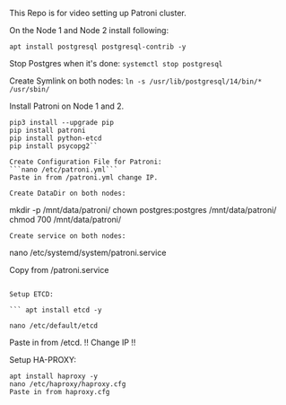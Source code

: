 This Repo is for video setting up Patroni cluster.

On the Node 1 and Node 2 install following:

``` apt install postgresql postgresql-contrib -y ```

Stop Postgres when it's done:
``` systemctl stop postgresql ```

Create Symlink on both nodes:
``` ln -s /usr/lib/postgresql/14/bin/* /usr/sbin/ ```

Install Patroni on Node 1 and 2.

```apt install python3-pip python3-dev libpq-dev -y
pip3 install --upgrade pip
pip install patroni
pip install python-etcd
pip install psycopg2``

Create Configuration File for Patroni:
```nano /etc/patroni.yml```
Paste in from /patroni.yml change IP.

Create DataDir on both nodes:
``` 
mkdir -p /mnt/data/patroni/
chown postgres:postgres /mnt/data/patroni/
chmod 700 /mnt/data/patroni/

```
Create service on both nodes:

``` 
nano /etc/systemd/system/patroni.service

Copy from /patroni.service

```

Setup ETCD:

``` apt install etcd -y

nano /etc/default/etcd
```
Paste in from /etcd. !! Change IP !!

Setup HA-PROXY:
```
apt install haproxy -y
nano /etc/haproxy/haproxy.cfg
Paste in from haproxy.cfg

```
